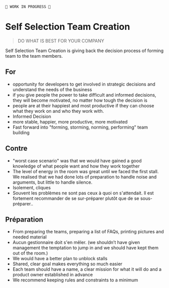`🚧 WORK IN PROGRESS 🚧`

# Self Selection Team Creation

>DO WHAT IS BEST FOR YOUR COMPANY

Self Selection Team Creation is giving back the decision process of forming team to the team members. 

## For
- opportunity for developers to get involved in strategic decisions and understand the needs of the business
- if you give people the power to take difficult and informed decisions, they will become motivated, no matter how tough the decision is
- people are at their happiest and most productive if they can choose what they work on and who they work with.
- Informed Decision
- more stable, happier, more productive, more motivated
- Fast forward into "forming, storming, norming, performing" team building

## Contre
- "worst case scenario" was that we would have gained a good knowledge of what people want and how they work together
- The level of energy in the room was great until we faced the first stall. We realised that we had done lots of preparation to handle noise and arguments, but little to handle silence.
- Isolement, cliques 
- Souvent les problèmes ne sont pas ceux à quoi on s'attendait. Il est fortement recommander de se sur-préparer plutôt que de se sous-préparer..

## Préparation
- From preparing the teams, preparing a list of FAQs, printing pictures and needed material
- Aucun gestionnaire doit s'en mêler. (we shouldn’t have given management the temptation to jump in and we should have kept them out of the room.)
- We would have a better plan to unblock stalls
- Shared, clear goal makes everything so much easier
- Each team should have a name, a clear mission for what it will do and a product owner established in advance
- We recommend keeping rules and constraints to a minimum
